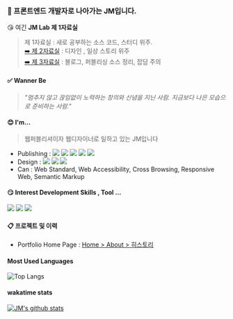 ### 👋 프론트엔드 개발자로 나아가는 JM입니다.
 :kissing_heart: 여긴 **JM Lab 제 1자료실**  
 > 제 1자료실 : 새로 공부하는 소스 코드, 스터디 위주.  
 > [:arrow_right: 제 2자료실](http://sudoku.pe.kr/story) : 디자인 , 일상 스토리 위주  
 > [:arrow_right: 제 3자료실](https://blog.naver.com/sudoku1) : 블로그, 퍼블리싱 소스 정리, 잡담 주의  


#### :white_check_mark: Wanner Be 
>_"멈추지 않고 끊임없이 노력하는 창의와 신념을 지닌 사람. 지금보다 나은 모습으로 준비하는 사람."_

#### :blush: I'm...
> 웹퍼블리셔이자 웹디자이너로 일하고 있는 JM입니다
- Publishing : 
<img src="https://img.shields.io/badge/CSS3-1572B6?style=flat-square&logo=CSS3&logoColor=white"/></a> 
<img src="https://img.shields.io/badge/HTML5-E34F26?style=flat-square&logo=HTML5&logoColor=white"/></a> 
<img src="https://img.shields.io/badge/Sass-CC6699?style=flat-square&logo=Sass&logoColor=white"/></a>
<img src="https://img.shields.io/badge/JavaScript-F7DF1E?style=flat-square&logo=JavaScript&logoColor=black"/></a>
<img src="https://img.shields.io/badge/jQuery-0769AD?style=flat-square&logo=jQuery&logoColor=white"/></a>
- Design : 
<img src="https://img.shields.io/badge/Adobe Photoshop-224c82?style=flat-square&logo=AdobePhotoshop&logoColor=white"/></a>
<img src="https://img.shields.io/badge/Adobe Illustrator-ff8400?style=flat-square&logo=AdobeIllustrator&logoColor=white"/></a>
<img src="https://img.shields.io/badge/Adobe XD-FF61F6?style=flat-square&logo=AdobeXD&logoColor=white"/></a>
- Can : Web Standard, Web Accessibility, Cross Browsing, Responsive Web, Semantic Markup


#### :smirk: Interest Development Skills , Tool ...
<img src="https://img.shields.io/badge/Vue-4FC08D?style=flat-square&logo=Vue.js&logoColor=white"/></a>
<img src="https://img.shields.io/badge/Spring Boot-6DB33F?style=flat-square&logo=SpringBoot&logoColor=white"/></a>
<img src="https://img.shields.io/badge/Java-007396?style=flat-square&logo=Java&logoColor=white"/></a>


#### :clipboard: 프로젝트 및 이력
- Portfolio Home Page : 
[Home > About > 히스토리](http://sudoku.pe.kr/about)

#### Most Used Languages
![Top Langs](https://github-readme-stats.vercel.app/api/top-langs/?username=sudoku-jm)

#### wakatime stats
  [![JM's github stats](https://github-readme-stats.vercel.app/api?username=sudoku-jm)](https://github.com/anuraghazra/github-readme-stats)


